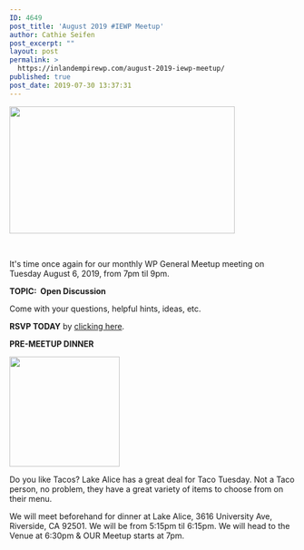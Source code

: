 ```yaml
---
ID: 4649
post_title: 'August 2019 #IEWP Meetup'
author: Cathie Seifen
post_excerpt: ""
layout: post
permalink: >
  https://inlandempirewp.com/august-2019-iewp-meetup/
published: true
post_date: 2019-07-30 13:37:31
---
```

<img class="wp-image-4655 aligncenter" src="https://inlandempirewp.com/wp-content/uploads/2019/07/IEWP-August-Monthly-Meetup-1-300x169.png" alt="" width="397" height="224" />

&nbsp;

It's time once again for our monthly WP General Meetup meeting on Tuesday August 6, 2019, from 7pm til 9pm.

<strong>TOPIC:  Open Discussion</strong>

Come with your questions, helpful hints, ideas, etc.

<strong>RSVP TODAY</strong> by <a href="https://www.meetup.com/inlandempirewp/events/jpmnspyzlbjb/">clicking here</a>.

<strong>PRE-MEETUP DINNER</strong>

<img class="alignnone wp-image-4615" src="https://inlandempirewp.com/wp-content/uploads/2019/06/61838838_422562781809244_8885041176432869376_n-1.png" alt="" width="194" height="194" />

Do you like Tacos? Lake Alice has a great deal for Taco Tuesday. Not a Taco person, no problem, they have a great variety of items to choose from on their menu.

We will meet beforehand for dinner at Lake Alice, 3616 University Ave, Riverside, CA 92501. We will be from 5:15pm til 6:15pm. We will head to the Venue at 6:30pm &amp; OUR Meetup starts at 7pm.